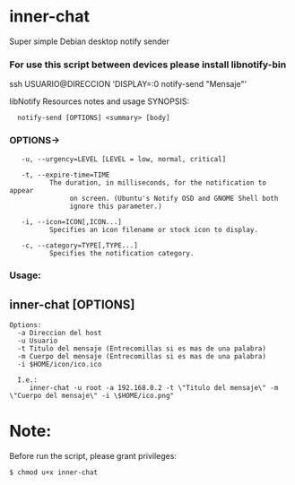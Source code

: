 # inner-chat
Super simple Debian desktop notify sender

###  For use this script between devices please install libnotify-bin
ssh USUARIO@DIRECCION 'DISPLAY=:0 notify-send "Mensaje"'

 libNotify  Resources notes and usage
 SYNOPSIS:
```
  notify-send [OPTIONS] <summary> [body]                     
```
### OPTIONS->                                                                   
       -u, --urgency=LEVEL [LEVEL = low, normal, critical]                   
                                                                             
       -t, --expire-time=TIME                                                
              The duration, in milliseconds, for the notification to appear  
                   on screen. (Ubuntu's Notify OSD and GNOME Shell both      
                   ignore this parameter.)                                   
                                                                             
       -i, --icon=ICON[,ICON...]                                             
              Specifies an icon filename or stock icon to display.           
                                                                             
       -c, --category=TYPE[,TYPE...]                                         
              Specifies the notification category. 
              
### Usage:
## inner-chat [OPTIONS]

	Options:
	  -a Direccion del host
	  -u Usuario
	  -t Titulo del mensaje (Entrecomillas si es mas de una palabra)
	  -m Cuerpo del mensaje (Entrecomillas si es mas de una palabra)
	  -i $HOME/icon/ico.ico

	  I.e.:
	     inner-chat -u root -a 192.168.0.2 -t \"Titulo del mensaje\" -m \"Cuerpo del mensaje\" -i \$HOME/ico.png"
       
# Note:
Before run the script, please grant privileges:
```
$ chmod u+x inner-chat
```

